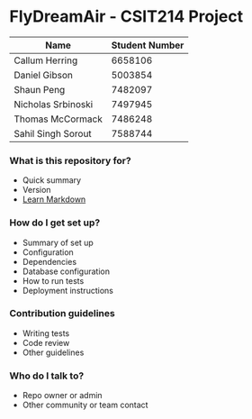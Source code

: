 # FlyDreamAir - CSIT214 Project

| Name               | Student Number |
| ------------------ | -------------- |
| Callum Herring     | 6658106        |
| Daniel Gibson      | 5003854        |
| Shaun Peng         | 7482097        |
| Nicholas Srbinoski | 7497945        |
| Thomas McCormack   | 7486248        |
| Sahil Singh Sorout | 7588744        |

### What is this repository for?

- Quick summary
- Version
- [Learn Markdown](https://bitbucket.org/tutorials/markdowndemo)

### How do I get set up?

- Summary of set up
- Configuration
- Dependencies
- Database configuration
- How to run tests
- Deployment instructions

### Contribution guidelines

- Writing tests
- Code review
- Other guidelines

### Who do I talk to?

- Repo owner or admin
- Other community or team contact
